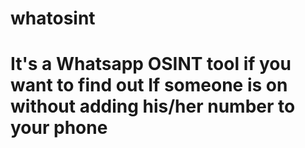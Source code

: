 # whatosint
# It's a Whatsapp OSINT tool if you want to find out If someone is on without adding his/her number to your phone
